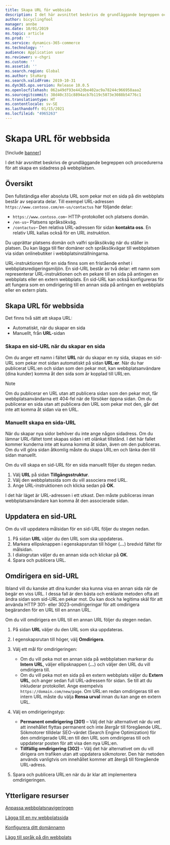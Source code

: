 ```yaml
---
title: Skapa URL för webbsida
description: I det här avsnittet beskrivs de grundläggande begreppen och procedurerna för att skapa en sidadress på webbplatsen.
author: bicyclingfool
manager: annbe
ms.date: 10/01/2019
ms.topic: article
ms.prod: ''
ms.service: dynamics-365-commerce
ms.technology: ''
audience: Application user
ms.reviewer: v-chgri
ms.custom: ''
ms.assetid: ''
ms.search.region: Global
ms.author: StuHarg
ms.search.validFrom: 2019-10-31
ms.dyn365.ops.version: Release 10.0.5
ms.openlocfilehash: 062a49df93e442dbe402ac9a78244c966958aaa2
ms.sourcegitcommit: 38d40c331c8894acb7b119c5073e3088b54776c1
ms.translationtype: HT
ms.contentlocale: sv-SE
ms.lasthandoff: 01/15/2021
ms.locfileid: "4965263"
---
```

# <a name="create-a-page-url"></a>Skapa URL för webbsida


[!include [banner](includes/banner.md)]

I det här avsnittet beskrivs de grundläggande begreppen och procedurerna för att skapa en sidadress på webbplatsen.

## <a name="overview"></a>Översikt

Den fullständiga eller absoluta URL som pekar mot en sida på din webbplats består av separata delar. Till exempel URL-adressen `https://www.contoso.com/en-us/contactus` har följande delar:

- `https://www.contoso.com`– HTTP-protokollet och platsens domän.
- `/en-us`– Platsens språksökväg.
- `/contactus`– Den relativa URL-adressen för sidan **kontakta oss**. En relativ URL kallas också för en URL *instruktion*.

Du upprättar platsens domän och valfri språksökväg när du ställer in platsen. Du kan lägga till fler domäner och språksökvägar till webbplatsen via sidan onlinebutiker i webbplatsinställningarna.

URL-instruktionen för en sida finns som en fristående enhet i webbplatsredigeringsmiljön. En sid-URL består av två delar: ett namn som representerar URL-instruktionen och en pekare till en sida på antingen en webbplats eller en extern webbplats. En sid-URL kan också konfigureras för att fungera som en omdirigering till en annan sida på antingen en webbplats eller en extern plats.

## <a name="create-a-page-url"></a>Skapa URL för webbsida

Det finns två sätt att skapa URL:

- Automatiskt, när du skapar en sida
- Manuellt, från **URL**-sidan

### <a name="create-a-page-url-when-you-create-a-page"></a>Skapa en sid-URL när du skapar en sida

Om du anger ett namn i fältet **URL** när du skapar en ny sida, skapas en sid-URL som pekar mot sidan automatiskt på sidan **URL:er**. När du har publicerat URL:en och sidan som den pekar mot, kan webbplatsanvändare (dina kunder) komma åt den sida som är kopplad till URL:en.

> [!NOTE]
> Om du publicerar en URL utan att publicera sidan som den pekar mot, får webbplatsanvändarna ett 404-fel när de försöker öppna sidan. Om du publicerar en sida utan att publicera den URL som pekar mot den, går det inte att komma åt sidan via en URL.

### <a name="manually-create-a-page-url"></a>Manuellt skapa en sida-URL

När du skapar nya sidor behöver du inte ange någon sidadress. Om du lämnar URL-fältet tomt skapas sidan i ett olänkat tillstånd. I det här fallet kommer kunderna inte att kunna komma åt sidan, även om den publiceras. Om du vill göra sidan åtkomlig måste du skapa URL:en och länka den till sidan manuellt.

Om du vill skapa en sid-URL för en sida manuellt följer du stegen nedan.

1. Välj **URL** på sidan **Tillgångsstruktur**.
1. Välj den webbplatssida som du vill associera med URL.
1. Ange URL-instruktionen och klicka sedan på **OK**.

I det här läget är URL-adressen i ett utkast. Den måste publiceras innan webbplatsanvändare kan komma åt den associerade sidan.

## <a name="update-a-page-url"></a>Uppdatera en sid-URL

Om du vill uppdatera målsidan för en sid-URL följer du stegen nedan.

1. På sidan **URL** väljer du den URL som ska uppdateras.
1. Markera ellipsknappen i egenskapsrutan till höger (**...**) bredvid fältet för målsidan.
1. I dialogrutan väljer du en annan sida och klickar på **OK**.
1. Spara och publicera URL.

## <a name="redirect-a-page-url"></a>Omdirigera en sid-URL

Ibland vill du kanske att dina kunder ska kunna visa en annan sida när de begär en viss URL. I dessa fall är den bästa och enklaste metoden ofta att ändra sidan som sid-URL:en pekar mot. Du kan dock ha legitima skäl för att använda HTTP 301- eller 3023-omdirigeringar för att omdirigera begäranden för en URL till en annan URL.

Om du vill omdirigera en URL till en annan URL följer du stegen nedan.

1. På sidan **URL** väljer du den URL som ska uppdateras.
1. I egenskapsrutan till höger, välj **Omdirigera**.
1. Välj ett mål för omdirigeringen:

    - Om du vill peka mot en annan sida på webbplatsen markerar du **Intern URL**, väljer ellipsknappen (**...**) och väljer den URL du vill omdirigera till.
    - Om du vill peka mot en sida på en extern webbplats väljer du **Extern URL**, och anger sedan full URL-adressen för sidan. Se till att du inkluderar protokollet. Ange exempelvis `https://domain.com/new/page`. Om URL:en redan omdirigeras till en intern URL måste du välja **Rensa urval** innan du kan ange en extern URL.

1. Välj en omdirigeringstyp:

    - **Permanent omdirigering (301)** – Välj det här alternativet när du vet att innehållet flyttas permanent och inte återgår till föregående URL. Sökmotorer tilldelar SEO-värdet (Search Engine Optimization) för den omdirigerade URL:en till den URL som omdirigeras till och uppdaterar posten för att visa den nya URL:en. 
    - **Tillfällig omdirigering (302)** – Välj det här alternativet om du vill dirigera om trafiken utan att uppdatera sökmotorer. Den här metoden används vanligtvis om innehållet kommer att återgå till föregående URL-adress.

1. Spara och publicera URL:en när du är klar att implementera omdirigeringen.

## <a name="additional-resources"></a>Ytterligare resurser

[Anpassa webbplatsnavigeringen](customize-site-navigation.md)

[Lägga till en ny webbplatssida](add-new-page.md)

[Konfigurera ditt domännamn](configure-your-domain-name.md)

[Lägg till språk på din webbplats](add-languages-to-site.md)
